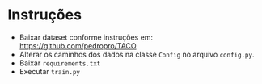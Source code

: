 
# Instruções

* Baixar dataset conforme instruções em: https://github.com/pedropro/TACO
* Alterar os caminhos dos dados na classe `Config` no arquivo `config.py`.
* Baixar `requirements.txt`
* Executar `train.py`

